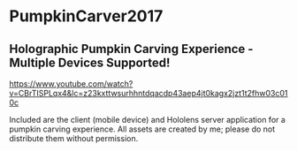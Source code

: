 # PumpkinCarver2017
## Holographic Pumpkin Carving Experience - Multiple Devices Supported!

https://www.youtube.com/watch?v=CBrTISPLqx4&lc=z23kxttwsurhhntdqacdp43aep4jt0kagx2jzt1t2fhw03c010c

Included are the client (mobile device) and Hololens server application for a pumpkin carving experience.
All assets are created by me; please do not distribute them without permission.

